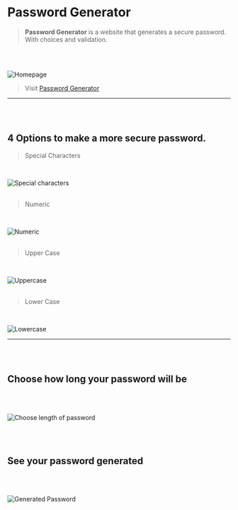 # Password Generator

> **Password Generator** is a website that generates a secure password. With choices and validation.
<br />
<br />

![Homepage](https://user-images.githubusercontent.com/52016382/118507311-bb437300-b6f3-11eb-9fc9-5305775a6522.png)

>  Visit [Password Generator](https://rmwillow.github.io/Password-Generator-/)
 _______________________________________________________________________
 <br />
 <br />

## 4 Options to make a more secure password.

>  Special Characters
<br />

![Special characters](https://user-images.githubusercontent.com/52016382/118540984-c9ef5180-b716-11eb-8ed3-e0bf24c981cd.png)
<br />
<br />
> Numeric
<br />

![Numeric](https://user-images.githubusercontent.com/52016382/118541028-d8d60400-b716-11eb-87c6-a61b026057a5.png)
<br />
<br />
> Upper Case
<br />

![Uppercase](https://user-images.githubusercontent.com/52016382/118541461-513cc500-b717-11eb-8cd4-5e73db58bd23.png)
<br />
<br />
> Lower Case
<br />

![Lowercase](https://user-images.githubusercontent.com/52016382/118541377-379b7d80-b717-11eb-97e0-10e5e77dc3b0.png)


_________________________________________________________________________
<br />
<br />

## Choose how long your password will be
<br />
<br />

![Choose length of password](https://user-images.githubusercontent.com/52016382/118540898-b0e6a080-b716-11eb-83cc-63536cf71a50.png)

<br />
<br />

## See your password generated
<br />
<br />

![Generated Password](https://user-images.githubusercontent.com/52016382/118507700-17a69280-b6f4-11eb-83ed-a190056a733d.png)


